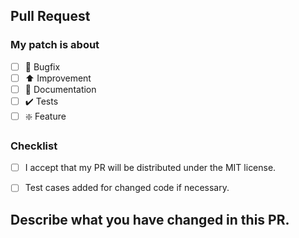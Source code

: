 ## Pull Request

### My patch is about
- [ ] :bug: Bugfix
- [ ] :arrow_up: Improvement
- [ ] :pencil: Documentation
- [ ] :heavy_check_mark: Tests
- [ ] :sparkle: Feature

### Checklist
- [ ] I accept that my PR will be distributed under the MIT license.
- [ ] Test cases added for changed code if necessary.


## Describe what you have changed in this PR.
